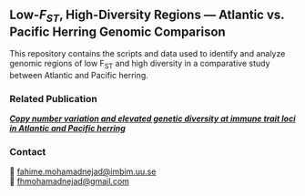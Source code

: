 ## Low-*F<sub>ST</sub>*, High-Diversity Regions — Atlantic vs. Pacific Herring Genomic Comparison  

This repository contains the scripts and data used to identify and analyze genomic regions of low F<sub>ST</sub> and high diversity in a comparative study between Atlantic and Pacific herring.  

### Related Publication  
[**_Copy number variation and elevated genetic diversity at immune trait loci in Atlantic and Pacific herring_**](https://doi.org/10.1186/s12864-024-10380-5)  

### Contact  
📧 fahime.mohamadnejad@imbim.uu.se  
📧 fhmohamadnejad@gmail.com  
